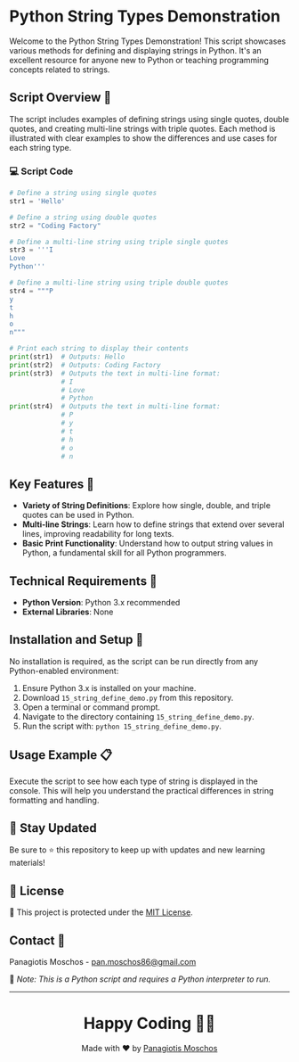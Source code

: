 # Python String Types Demonstration

Welcome to the Python String Types Demonstration! This script showcases various methods for defining and displaying strings in Python. It's an excellent resource for anyone new to Python or teaching programming concepts related to strings.

## Script Overview 📘

The script includes examples of defining strings using single quotes, double quotes, and creating multi-line strings with triple quotes. Each method is illustrated with clear examples to show the differences and use cases for each string type.

### :computer: Script Code

```python
# Define a string using single quotes
str1 = 'Hello'

# Define a string using double quotes
str2 = "Coding Factory"

# Define a multi-line string using triple single quotes
str3 = '''I
Love
Python'''

# Define a multi-line string using triple double quotes
str4 = """P
y
t
h
o
n"""

# Print each string to display their contents
print(str1)  # Outputs: Hello
print(str2)  # Outputs: Coding Factory
print(str3)  # Outputs the text in multi-line format:
             # I
             # Love
             # Python
print(str4)  # Outputs the text in multi-line format:
             # P
             # y
             # t
             # h
             # o
             # n
```

## Key Features 🌟

- **Variety of String Definitions**: Explore how single, double, and triple quotes can be used in Python.
- **Multi-line Strings**: Learn how to define strings that extend over several lines, improving readability for long texts.
- **Basic Print Functionality**: Understand how to output string values in Python, a fundamental skill for all Python programmers.

## Technical Requirements 🔧

- **Python Version**: Python 3.x recommended
- **External Libraries**: None

## Installation and Setup 🚀

No installation is required, as the script can be run directly from any Python-enabled environment:
1. Ensure Python 3.x is installed on your machine.
2. Download `15_string_define_demo.py` from this repository.
3. Open a terminal or command prompt.
4. Navigate to the directory containing `15_string_define_demo.py`.
5. Run the script with: `python 15_string_define_demo.py`.

## Usage Example 📋

Execute the script to see how each type of string is displayed in the console. This will help you understand the practical differences in string formatting and handling.

## 📢 Stay Updated
Be sure to ⭐ this repository to keep up with updates and new learning materials!

## 📄 License
🔐 This project is protected under the [MIT License](https://mit-license.org/).

## Contact 📧
Panagiotis Moschos - pan.moschos86@gmail.com

🔗 *Note: This is a Python script and requires a Python interpreter to run.*

---
<h1 align=center>Happy Coding 👨‍💻 </h1>

<p align="center">
  Made with ❤️ by 
  <a href="https://www.linkedin.com/in/panagiotis-moschos" target="_blank">Panagiotis Moschos</a>
</p>